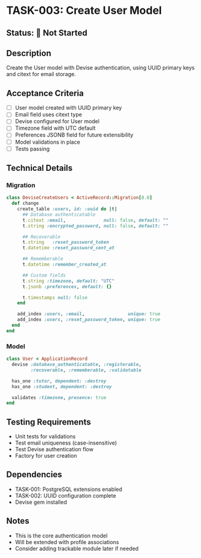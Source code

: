 # TASK-003: Create User Model

## Status: 🔴 Not Started

## Description
Create the User model with Devise authentication, using UUID primary keys and citext for email storage.

## Acceptance Criteria
- [ ] User model created with UUID primary key
- [ ] Email field uses citext type
- [ ] Devise configured for User model
- [ ] Timezone field with UTC default
- [ ] Preferences JSONB field for future extensibility
- [ ] Model validations in place
- [ ] Tests passing

## Technical Details

### Migration
```ruby
class DeviseCreateUsers < ActiveRecord::Migration[8.0]
  def change
    create_table :users, id: :uuid do |t|
      ## Database authenticatable
      t.citext :email,              null: false, default: ""
      t.string :encrypted_password, null: false, default: ""

      ## Recoverable
      t.string   :reset_password_token
      t.datetime :reset_password_sent_at

      ## Rememberable
      t.datetime :remember_created_at

      ## Custom fields
      t.string :timezone, default: "UTC"
      t.jsonb :preferences, default: {}

      t.timestamps null: false
    end

    add_index :users, :email,                unique: true
    add_index :users, :reset_password_token, unique: true
  end
end
```

### Model
```ruby
class User < ApplicationRecord
  devise :database_authenticatable, :registerable,
         :recoverable, :rememberable, :validatable

  has_one :tutor, dependent: :destroy
  has_one :student, dependent: :destroy

  validates :timezone, presence: true
end
```

## Testing Requirements
- Unit tests for validations
- Test email uniqueness (case-insensitive)
- Test Devise authentication flow
- Factory for user creation

## Dependencies
- TASK-001: PostgreSQL extensions enabled
- TASK-002: UUID configuration complete
- Devise gem installed

## Notes
- This is the core authentication model
- Will be extended with profile associations
- Consider adding trackable module later if needed